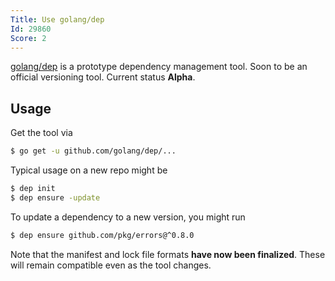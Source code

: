 ```yaml
---
Title: Use golang/dep
Id: 29860
Score: 2
---
```

[golang/dep](https://github.com/golang/dep) is a prototype dependency management tool. Soon to be an official versioning tool. Current status **Alpha**.

## Usage

Get the tool via
```sh
$ go get -u github.com/golang/dep/...
```

Typical usage on a new repo might be

```sh
$ dep init
$ dep ensure -update
```

To update a dependency to a new version, you might run

```sh
$ dep ensure github.com/pkg/errors@^0.8.0
```

Note that the manifest and lock file formats **have now been finalized**. These will remain compatible even as the tool changes.
